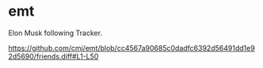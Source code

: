 # emt
Elon Musk following Tracker.

https://github.com/cmj/emt/blob/cc4567a90685c0dadfc6392d56491dd1e92d5690/friends.diff#L1-L50
